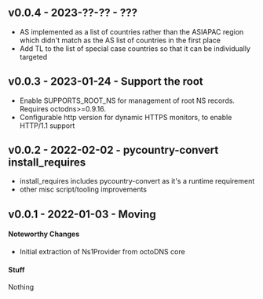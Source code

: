## v0.0.4 - 2023-??-?? - ???

* AS implemented as a list of countries rather than the ASIAPAC region which
  didn't match as the AS list of countries in the first place
* Add TL to the list of special case countries so that it can be individually
  targeted

## v0.0.3 - 2023-01-24 - Support the root

* Enable SUPPORTS_ROOT_NS for management of root NS records. Requires
  octodns>=0.9.16.
* Configurable http version for dynamic HTTPS monitors, to enable HTTP/1.1 support

## v0.0.2 - 2022-02-02 - pycountry-convert install_requires

* install_requires includes pycountry-convert as it's a runtime requirement
* other misc script/tooling improvements

## v0.0.1 - 2022-01-03 - Moving

#### Noteworthy Changes

* Initial extraction of Ns1Provider from octoDNS core

#### Stuff

Nothing
